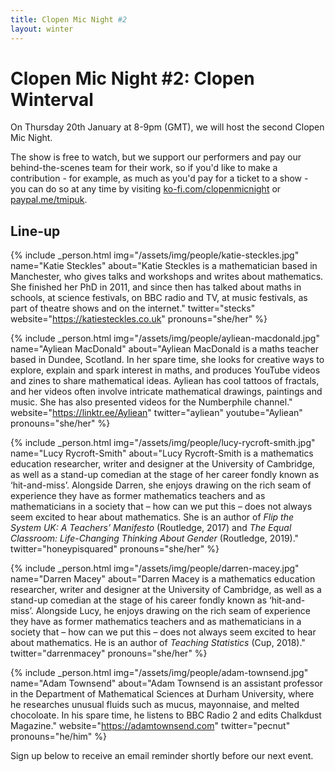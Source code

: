 ```yaml
---
title: Clopen Mic Night #2
layout: winter
---
```


# Clopen Mic Night #2: Clopen Winterval
On Thursday 20th January at 8-9pm (GMT), we will host the second Clopen Mic Night.

The show is free to watch, but we support our performers and pay our behind-the-scenes team 
for their work, so if you'd like to make a contribution - for example, as much as you'd pay 
for a ticket to a show - you can do so at any time by visiting 
[ko-fi.com/clopenmicnight](https://ko-fi.com/clopenmicnight) or
[paypal.me/tmipuk](https://paypal.me/tmipuk).

## Line-up
{% include _person.html
    img="/assets/img/people/katie-steckles.jpg"
    name="Katie Steckles"
    about="Katie Steckles is a mathematician based in Manchester, who gives talks and workshops and writes about mathematics. She finished her PhD in 2011, and since then has talked about maths in schools, at science festivals, on BBC radio and TV, at music festivals, as part of theatre shows and on the internet."
    twitter="stecks"
    website="https://katiesteckles.co.uk"
    pronouns="she/her"
%}

{% include _person.html
    img="/assets/img/people/ayliean-macdonald.jpg"
    name="Ayliean MacDonald"
    about="Ayliean MacDonald is a maths teacher based in Dundee, Scotland. In her spare time, she looks for creative ways to explore, explain and spark interest in maths, and produces YouTube videos and zines to share mathematical ideas. Ayliean has cool tattoos of fractals, and her videos often involve intricate mathematical drawings, paintings and music. She has also presented videos for the Numberphile channel."
    website="https://linktr.ee/Ayliean"
    twitter="ayliean"
    youtube="Ayliean"
    pronouns="she/her"
%}

{% include _person.html
    img="/assets/img/people/lucy-rycroft-smith.jpg"
    name="Lucy Rycroft-Smith"
    about="Lucy Rycroft-Smith is a mathematics education researcher, writer and designer at the University of Cambridge, as well as a stand-up comedian at the stage of her career fondly known as ‘hit-and-miss’. Alongside Darren, she enjoys drawing on the rich seam of experience they have as former mathematics teachers and as mathematicians in a society that – how can we put this – does not always seem excited to hear about mathematics. She is an author of <em>Flip the System UK: A Teachers’ Manifesto</em> (Routledge, 2017) and <em>The Equal Classroom: Life-Changing Thinking About Gender</em> (Routledge, 2019)."
    twitter="honeypisquared"
    pronouns="she/her"
%}

{% include _person.html
    img="/assets/img/people/darren-macey.jpg"
    name="Darren Macey"
    about="Darren Macey is a mathematics education researcher, writer and designer at the University of Cambridge, as well as a stand-up comedian at the stage of his career fondly known as ‘hit-and-miss’. Alongside Lucy, he enjoys drawing on the rich seam of experience they have as former mathematics teachers and as mathematicians in a society that – how can we put this – does not always seem excited to hear about mathematics. He is an author of <em>Teaching Statistics</em> (Cup, 2018)."
    twitter="darrenmacey"
    pronouns="she/her"
%}

{% include _person.html
    img="/assets/img/people/adam-townsend.jpg"
    name="Adam Townsend"
    about="Adam Townsend is an assistant professor in the Department of Mathematical Sciences at Durham University, where he researches unusual fluids such as mucus, mayonnaise, and melted chocoloate. In his spare time, he listens to BBC Radio 2 and edits Chalkdust Magazine."
    website="https://adamtownsend.com"
    twitter="pecnut"
    pronouns="he/him"
%}

Sign up below to receive an email reminder shortly before our next event.
<div class="sender-form-field" data-sender-form-id="ks7i2oxmaq7jqdqvszm" style="text-align:center"></div>

